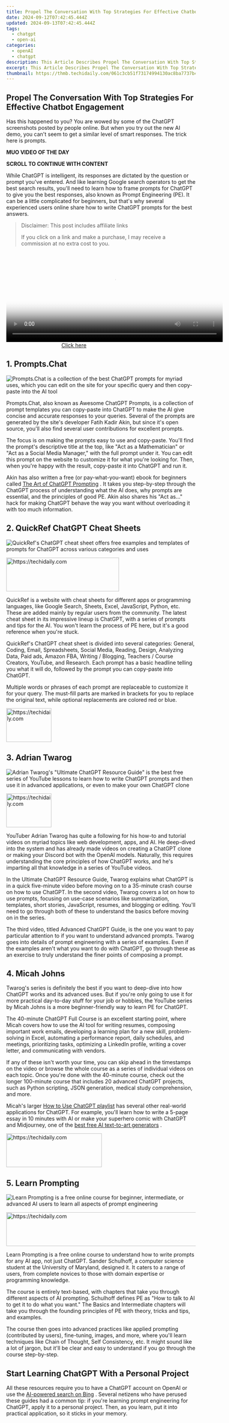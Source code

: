 ```yaml
---
title: Propel The Conversation With Top Strategies For Effective Chatbot Engagement
date: 2024-09-12T07:42:45.444Z
updated: 2024-09-13T07:42:45.444Z
tags:
  - chatgpt
  - open-ai
categories:
  - openAI
  - chatgpt
description: This Article Describes Propel The Conversation With Top Strategies For Effective Chatbot Engagement
excerpt: This Article Describes Propel The Conversation With Top Strategies For Effective Chatbot Engagement
thumbnail: https://thmb.techidaily.com/061c3cb51f73174994130ac8ba7737b4e102bdd69124ffc25dc40b79dd6e4589.jpg
---
```


## Propel The Conversation With Top Strategies For Effective Chatbot Engagement

 Has this happened to you? You are wowed by some of the ChatGPT screenshots posted by people online. But when you try out the new AI demo, you can't seem to get a similar level of smart responses. The trick here is prompts.

 **MUO VIDEO OF THE DAY**

 **SCROLL TO CONTINUE WITH CONTENT**

 While ChatGPT is intelligent, its responses are dictated by the question or prompt you've entered. And like learning Google search operators to get the best search results, you'll need to learn how to frame prompts for ChatGPT to give you the best responses, also known as Prompt Engineering (PE). It can be a little complicated for beginners, but that's why several experienced users online share how to write ChatGPT prompts for the best answers.

>  Disclaimer: This post includes affiliate links
>
>  If you click on a link and make a purchase, I may receive a commission at no extra cost to you.
>

<!-- affiliate ads begin -->
<span id="1983545">
					<video width="576" height="240" style="cursor:pointer"
           poster="//a.impactradius-go.com/display-clicktoplayimage/1983545.png"
           onclick="if(!this.playClicked){this.play();this.setAttribute('controls',true);this.playClicked=true;}">
	   <source src="//a.impactradius-go.com/display-ad/22993-1983545">
	   <img src="//a.impactradius-go.com/display-clicktoplayimage/1983545.png" style="border: none; height: 100%; width: 100%; object-fit: contain">
	</video>
	<div style="width:360px;text-align:center"><a href="javascript:window.open(decodeURIComponent('https%3A%2F%2Fhomestyler.sjv.io%2Fc%2F5597632%2F1983545%2F22993'), '_blank');void(0);">Click here</a></div>
</span>
<img height="0" width="0" src="https://imp.pxf.io/i/5597632/1983545/22993" style="position:absolute;visibility:hidden;" border="0" />
<!-- affiliate ads end -->

## 1. Prompts.Chat

![Prompts.Chat is a collection of the best ChatGPT prompts for myriad uses, which you can edit on the site for your specific query and then copy-paste into the AI tool](https://static1.makeuseofimages.com/wordpress/wp-content/uploads/2023/02/learn-chatgpt-prompts-engineering-prompts-chat-advanced.jpg)

 Prompts.Chat, also known as Awesome ChatGPT Prompts, is a collection of prompt templates you can copy-paste into ChatGPT to make the AI give concise and accurate responses to your queries. Several of the prompts are generated by the site's developer Fatih Kadir Akin, but since it's open source, you'll also find several user contributions for excellent prompts.

 The focus is on making the prompts easy to use and copy-paste. You'll find the prompt's descriptive title at the top, like "Act as a Mathematician" or "Act as a Social Media Manager," with the full prompt under it. You can edit this prompt on the website to customize it for what you're looking for. Then, when you're happy with the result, copy-paste it into ChatGPT and run it.

 Akin has also written a free (or pay-what-you-want) ebook for beginners called [The Art of ChatGPT Prompting](https://fka.gumroad.com/l/art-of-chatgpt-prompting) . It takes you step-by-step through the ChatGPT process of understanding what the AI does, why prompts are essential, and the principles of good PE. Akin also shares his "Act as…" hack for making ChatGPT behave the way you want without overloading it with too much information.

## 2. QuickRef ChatGPT Cheat Sheets

![QuickRef's ChatGPT cheat sheet offers free examples and templates of prompts for ChatGPT across various categories and uses](https://static1.makeuseofimages.com/wordpress/wp-content/uploads/2023/02/learn-chatgpt-prompts-engineering-quickref-cheat-sheets.jpg)

<!-- affiliate ads begin -->
<a href="https://aligracehair.sjv.io/c/5597632/2115931/19272" target="_top" id="2115931">
  <img src="//a.impactradius-go.com/display-ad/19272-2115931" border="0" alt="https://techidaily.com" width="300" height="90"/>
</a>
<img height="0" width="0" src="https://aligracehair.sjv.io/i/5597632/2115931/19272" style="position:absolute;visibility:hidden;" border="0" />
<!-- affiliate ads end -->

 QuickRef is a website with cheat sheets for different apps or programming languages, like Google Search, Sheets, Excel, JavaScript, Python, etc. These are added mainly by regular users from the community. The latest cheat sheet in its impressive lineup is ChatGPT, with a series of prompts and tips for the AI. You won't learn the process of PE here, but it's a good reference when you're stuck.

 QuickRef's ChatGPT cheat sheet is divided into several categories: General, Coding, Email, Spreadsheets, Social Media, Reading, Design, Analyzing Data, Paid ads, Amazon FBA, Writing / Blogging, Teachers / Course Creators, YouTube, and Research. Each prompt has a basic headline telling you what it will do, followed by the prompt you can copy-paste into ChatGPT.

 Multiple words or phrases of each prompt are replaceable to customize it for your query. The must-fill parts are marked in brackets for you to replace the original text, while optional replacements are colored red or blue.

<!-- affiliate ads begin -->
<a href="https://aligracehair.sjv.io/c/5597632/2135394/19272" target="_top" id="2135394">
  <img src="//a.impactradius-go.com/display-ad/19272-2135394" border="0" alt="https://techidaily.com" width="120" height="90"/>
</a>
<img height="0" width="0" src="https://aligracehair.sjv.io/i/5597632/2135394/19272" style="position:absolute;visibility:hidden;" border="0" />
<!-- affiliate ads end -->

## 3. Adrian Twarog

![Adrian Twarog's "Ultimate ChatGPT Resource Guide" is the best free series of YouTube lessons to learn how to write ChatGPT prompts and then use it in advanced applications, or even to make your own ChatGPT clone](https://static1.makeuseofimages.com/wordpress/wp-content/uploads/2023/02/learn-chatgpt-prompts-engineering-adrian-twarog.jpg)

<!-- affiliate ads begin -->
<a href="https://aligracehair.sjv.io/c/5597632/2115910/19272" target="_top" id="2115910">
  <img src="//a.impactradius-go.com/display-ad/19272-2115910" border="0" alt="https://techidaily.com" width="120" height="90"/>
</a>
<img height="0" width="0" src="https://aligracehair.sjv.io/i/5597632/2115910/19272" style="position:absolute;visibility:hidden;" border="0" />
<!-- affiliate ads end -->

 YouTuber Adrian Twarog has quite a following for his how-to and tutorial videos on myriad topics like web development, apps, and AI. He deep-dived into the system and has already made videos on creating a ChatGPT clone or making your Discord bot with the OpenAI models. Naturally, this requires understanding the core principles of how ChatGPT works, and he's imparting all that knowledge in a series of YouTube videos.

 In the Ultimate ChatGPT Resource Guide, Twarog explains what ChatGPT is in a quick five-minute video before moving on to a 35-minute crash course on how to use ChatGPT. In the second video, Twarog covers a lot on how to use prompts, focusing on use-case scenarios like summarization, templates, short stories, JavaScript, resumes, and blogging or editing. You'll need to go through both of these to understand the basics before moving on in the series.

 The third video, titled Advanced ChatGPT Guide, is the one you want to pay particular attention to if you want to understand advanced prompts. Twarog goes into details of prompt engineering with a series of examples. Even if the examples aren't what you want to do with ChatGPT, go through these as an exercise to truly understand the finer points of composing a prompt.

## 4. Micah Johns

 Twarog's series is definitely the best if you want to deep-dive into how ChatGPT works and its advanced uses. But if you're only going to use it for more practical day-to-day stuff for your job or hobbies, the YouTube series by Micah Johns is a more beginner-friendly way to learn PE for ChatGPT.

 The 40-minute ChatGPT Full Course is an excellent starting point, where Micah covers how to use the AI tool for writing resumes, composing important work emails, developing a learning plan for a new skill, problem-solving in Excel, automating a performance report, daily schedules, and meetings, prioritizing tasks, optimizing a LinkedIn profile, writing a cover letter, and communicating with vendors.

 If any of these isn't worth your time, you can skip ahead in the timestamps on the video or browse the whole course as a series of individual videos on each topic. Once you're done with the 40-minute course, check out the longer 100-minute course that includes 20 advanced ChatGPT projects, such as Python scripting, JSON generation, medical study comprehension, and more.

 Micah's larger [How to Use ChatGPT playlist](https://www.youtube.com/playlist?list=PLRc1YiX2Z0mpeXlmv6n7ZsVPVn-2etOua) has several other real-world applications for ChatGPT. For example, you'll learn how to write a 5-page essay in 10 minutes with AI or make your superhero comic with ChatGPT and Midjourney, one of the [best free AI text-to-art generators](https://www.makeuseof.com/ai-text-to-art-generators/) .

<!-- affiliate ads begin -->
<a href="https://25home.pxf.io/c/5597632/2123473/16836" target="_top" id="2123473">
  <img src="//a.impactradius-go.com/display-ad/16836-2123473" border="0" alt="https://techidaily.com" width="254" height="90"/>
</a>
<img height="0" width="0" src="https://25home.pxf.io/i/5597632/2123473/16836" style="position:absolute;visibility:hidden;" border="0" />
<!-- affiliate ads end -->

## 5. Learn Prompting

![Learn Prompting is a free online course for beginner, intermediate, or advanced AI users to learn all aspects of prompt engineering](https://static1.makeuseofimages.com/wordpress/wp-content/uploads/2023/02/learn-chatgpt-prompts-engineering-learn-prompting.jpg)

<!-- affiliate ads begin -->
<a href="https://appsumo.8odi.net/c/5597632/2132162/7443" target="_top" id="2132162">
  <img src="//a.impactradius-go.com/display-ad/7443-2132162" border="0" alt="https://techidaily.com" width="728" height="90"/>
</a>
<img height="0" width="0" src="https://appsumo.8odi.net/i/5597632/2132162/7443" style="position:absolute;visibility:hidden;" border="0" />
<!-- affiliate ads end -->

 Learn Prompting is a free online course to understand how to write prompts for any AI app, not just ChatGPT. Sander Schulhoff, a computer science student at the University of Maryland, designed it. It caters to a range of users, from complete novices to those with domain expertise or programming knowledge.

 The course is entirely text-based, with chapters that take you through different aspects of AI prompting. Schulhoff defines PE as "How to talk to AI to get it to do what you want." The Basics and Intermediate chapters will take you through the founding principles of PE with theory, tricks and tips, and examples.

 The course then goes into advanced practices like applied prompting (contributed by users), fine-tuning, images, and more, where you'll learn techniques like Chain of Thought, Self Consistency, etc. It might sound like a lot of jargon, but it'll be clear and easy to understand if you go through the course step-by-step.

## Start Learning ChatGPT With a Personal Project

 All these resources require you to have a ChatGPT account on OpenAI or use the [AI-powered search on Bing](https://www.makeuseof.com/how-bing-ai-powered-change-search-experience/) . Several netizens who have perused these guides had a common tip: if you're learning prompt engineering for ChatGPT, apply it to a personal project. Then, as you learn, put it into practical application, so it sticks in your memory.

<ins class="adsbygoogle"
     style="display:block"
     data-ad-format="autorelaxed"
     data-ad-client="ca-pub-7571918770474297"
     data-ad-slot="1223367746"></ins>

<ins class="adsbygoogle"
     style="display:block"
     data-ad-client="ca-pub-7571918770474297"
     data-ad-slot="8358498916"
     data-ad-format="auto"
     data-full-width-responsive="true"></ins>



